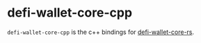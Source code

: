 # defi-wallet-core-cpp

`defi-wallet-core-cpp` is the c++ bindings for [defi-wallet-core-rs](https://github.com/crypto-com/defi-wallet-core-rs).
